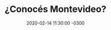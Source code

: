 ---
layout: post
category: Coqueto Escenario
date: 2020-02-14 11:30:00 -0300
title: ¿Conocés Montevideo?
image: https://oceano.uy/api/images/programas/Abrepalabra/Raffo14.jpg
summary: Lubo Adusto analizó parte del discurso de Laura Raffo, la candidata a la Intendencia de Montevideo por la coalición. Detalles, encuestas y el arranque de la primera fecha con conceptos duros
file: https://audios.oceanofm.com/programas/Abrepalabra/20-02-14COQUETOESCENARIO.mp3
duration: 28:37
oceanourl: https://oceano.uy/abrepalabra/coqueto-escenario/20851-conoces-montevideo
---